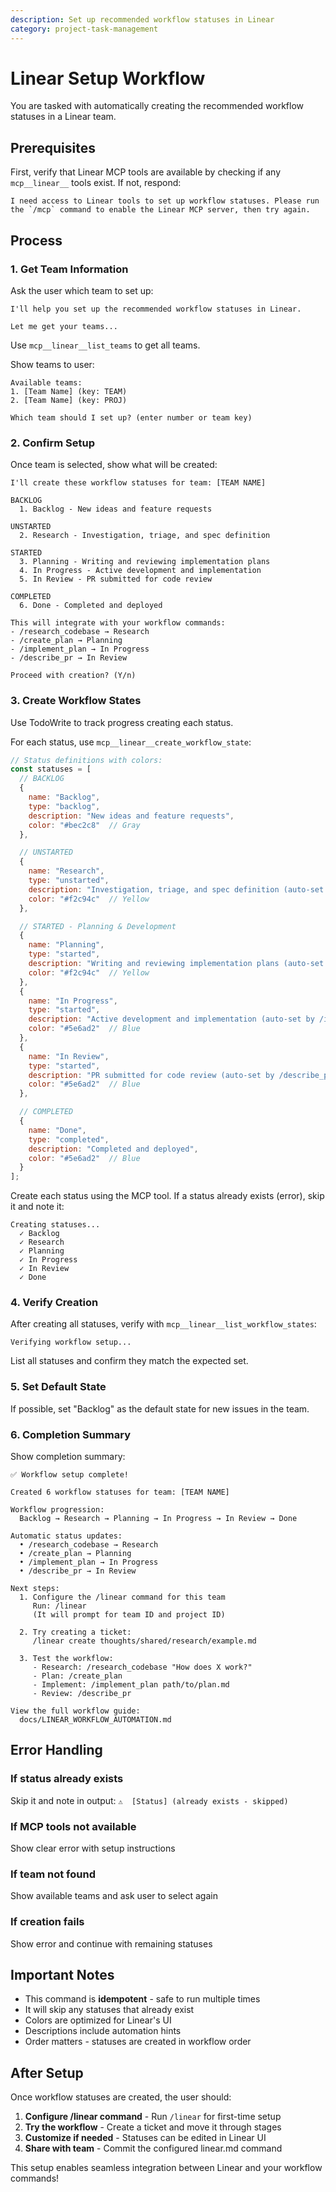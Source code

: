```yaml
---
description: Set up recommended workflow statuses in Linear
category: project-task-management
---
```


# Linear Setup Workflow

You are tasked with automatically creating the recommended workflow statuses in a Linear team.

## Prerequisites

First, verify that Linear MCP tools are available by checking if any `mcp__linear__` tools exist. If not, respond:

```text
I need access to Linear tools to set up workflow statuses. Please run the `/mcp` command to enable the Linear MCP server, then try again.
```

## Process

### 1. Get Team Information

Ask the user which team to set up:

```text
I'll help you set up the recommended workflow statuses in Linear.

Let me get your teams...
```

Use `mcp__linear__list_teams` to get all teams.

Show teams to user:

```text
Available teams:
1. [Team Name] (key: TEAM)
2. [Team Name] (key: PROJ)

Which team should I set up? (enter number or team key)
```

### 2. Confirm Setup

Once team is selected, show what will be created:

```text
I'll create these workflow statuses for team: [TEAM NAME]

BACKLOG
  1. Backlog - New ideas and feature requests

UNSTARTED
  2. Research - Investigation, triage, and spec definition

STARTED
  3. Planning - Writing and reviewing implementation plans
  4. In Progress - Active development and implementation
  5. In Review - PR submitted for code review

COMPLETED
  6. Done - Completed and deployed

This will integrate with your workflow commands:
- /research_codebase → Research
- /create_plan → Planning
- /implement_plan → In Progress
- /describe_pr → In Review

Proceed with creation? (Y/n)
```

### 3. Create Workflow States

Use TodoWrite to track progress creating each status.

For each status, use `mcp__linear__create_workflow_state`:

```javascript
// Status definitions with colors:
const statuses = [
  // BACKLOG
  {
    name: "Backlog",
    type: "backlog",
    description: "New ideas and feature requests",
    color: "#bec2c8"  // Gray
  },

  // UNSTARTED
  {
    name: "Research",
    type: "unstarted",
    description: "Investigation, triage, and spec definition (auto-set by /research_codebase)",
    color: "#f2c94c"  // Yellow
  },

  // STARTED - Planning & Development
  {
    name: "Planning",
    type: "started",
    description: "Writing and reviewing implementation plans (auto-set by /create_plan)",
    color: "#f2c94c"  // Yellow
  },
  {
    name: "In Progress",
    type: "started",
    description: "Active development and implementation (auto-set by /implement_plan)",
    color: "#5e6ad2"  // Blue
  },
  {
    name: "In Review",
    type: "started",
    description: "PR submitted for code review (auto-set by /describe_pr)",
    color: "#5e6ad2"  // Blue
  },

  // COMPLETED
  {
    name: "Done",
    type: "completed",
    description: "Completed and deployed",
    color: "#5e6ad2"  // Blue
  }
];
```

Create each status using the MCP tool. If a status already exists (error), skip it and note it:

```text
Creating statuses...
  ✓ Backlog
  ✓ Research
  ✓ Planning
  ✓ In Progress
  ✓ In Review
  ✓ Done
```

### 4. Verify Creation

After creating all statuses, verify with `mcp__linear__list_workflow_states`:

```text
Verifying workflow setup...
```

List all statuses and confirm they match the expected set.

### 5. Set Default State

If possible, set "Backlog" as the default state for new issues in the team.

### 6. Completion Summary

Show completion summary:

```text
✅ Workflow setup complete!

Created 6 workflow statuses for team: [TEAM NAME]

Workflow progression:
  Backlog → Research → Planning → In Progress → In Review → Done

Automatic status updates:
  • /research_codebase → Research
  • /create_plan → Planning
  • /implement_plan → In Progress
  • /describe_pr → In Review

Next steps:
  1. Configure the /linear command for this team
     Run: /linear
     (It will prompt for team ID and project ID)

  2. Try creating a ticket:
     /linear create thoughts/shared/research/example.md

  3. Test the workflow:
     - Research: /research_codebase "How does X work?"
     - Plan: /create_plan
     - Implement: /implement_plan path/to/plan.md
     - Review: /describe_pr

View the full workflow guide:
  docs/LINEAR_WORKFLOW_AUTOMATION.md
```

## Error Handling

### If status already exists

Skip it and note in output: `⚠️  [Status] (already exists - skipped)`

### If MCP tools not available

Show clear error with setup instructions

### If team not found

Show available teams and ask user to select again

### If creation fails

Show error and continue with remaining statuses

## Important Notes

- This command is **idempotent** - safe to run multiple times
- It will skip any statuses that already exist
- Colors are optimized for Linear's UI
- Descriptions include automation hints
- Order matters - statuses are created in workflow order

## After Setup

Once workflow statuses are created, the user should:

1. **Configure /linear command** - Run `/linear` for first-time setup
2. **Try the workflow** - Create a ticket and move it through stages
3. **Customize if needed** - Statuses can be edited in Linear UI
4. **Share with team** - Commit the configured linear.md command

This setup enables seamless integration between Linear and your workflow commands!
